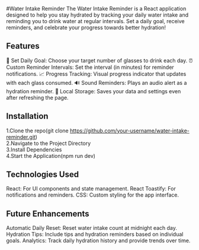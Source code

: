 #Water Intake Reminder
The Water Intake Reminder is a React application designed to help you stay hydrated by tracking your daily water intake and reminding you to drink water at regular intervals. Set a daily goal, receive reminders, and celebrate your progress towards better hydration!

## Features
🥤 Set Daily Goal: Choose your target number of glasses to drink each day.
⏰ Custom Reminder Intervals: Set the interval (in minutes) for reminder notifications.
📈 Progress Tracking: Visual progress indicator that updates with each glass consumed.
🔊 Sound Reminders: Plays an audio alert as a hydration reminder.
💾 Local Storage: Saves your data and settings even after refreshing the page.

## Installation
1.Clone the repo(git clone https://github.com/your-username/water-intake-reminder.git)  
2.Navigate to the Project Directory  
3.Install Dependencies  
4.Start the Application(npm run dev)  

## Technologies Used
React: For UI components and state management.
React Toastify: For notifications and reminders.
CSS: Custom styling for the app interface.  

## Future Enhancements
Automatic Daily Reset: Reset water intake count at midnight each day.
Hydration Tips: Include tips and hydration reminders based on individual goals.
Analytics: Track daily hydration history and provide trends over time.

